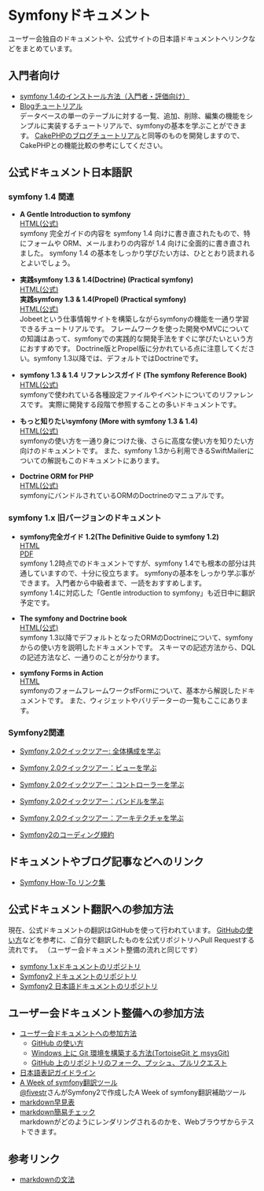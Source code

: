 Symfonyドキュメント
=============================

ユーザー会独自のドキュメントや、公式サイトの日本語ドキュメントへリンクなどをまとめています。


入門者向け
--------

  - [symfony 1.4のインストール方法（入門者・評価向け）](docs/for-beginners/installation)
  - [Blogチュートリアル](docs/for-beginners/blog-tutorial/?sk=file&so=asc)<br />
    データベースの単一のテーブルに対する一覧、追加、削除、編集の機能をシンプルに実装するチュートリアルで、symfonyの基本を学ぶことができます。
    [CakePHPのブログチュートリアル](http://book.cakephp.org/ja/view/219/Blog)と同等のものを開発しますので、CakePHPとの機能比較の参考にしてください。


公式ドキュメント日本語訳
------------------------

### symfony 1.4 関連

  - **A Gentle Introduction to symfony**<br />
    [HTML(公式)](http://www.symfony-project.org/gentle-introduction/1_4/ja/)<br />
    symfony 完全ガイドの内容を symfony 1.4 向けに書き直されたもので、特にフォームや ORM、メールまわりの内容が 1.4 向けに全面的に書き直されました。
    symfony 1.4 の基本をしっかり学びたい方は、ひととおり読まれるとよいでしょう。
    
  - **実践symfony 1.3 & 1.4(Doctrine) (Practical symfony)**<br />
    [HTML(公式)](http://www.symfony-project.org/jobeet/1_4/Doctrine/ja/)<br />
    **実践symfony 1.3 & 1.4(Propel) (Practical symfony)**<br />
    [HTML(公式)](http://www.symfony-project.org/jobeet/1_4/Propel/ja/)<br />
    Jobeetという仕事情報サイトを構築しながらsymfonyの機能を一通り学習できるチュートリアルです。
    フレームワークを使った開発やMVCについての知識はあって、symfonyでの実践的な開発手法をすぐに学びたいという方におすすめです。
    Doctrine版とPropel版に分かれている点に注意してください。symfony 1.3以降では、デフォルトではDoctrineです。

  - **symfony 1.3 & 1.4 リファレンスガイド (The symfony Reference Book)**<br />
    [HTML(公式)](http://www.symfony-project.org/reference/1_4/ja/)<br />
    symfonyで使われている各種設定ファイルやイベントについてのリファレンスです。
    実際に開発する段階で参照することの多いドキュメントです。

  - **もっと知りたいsymfony (More with symfony 1.3 & 1.4)**<br />
    [HTML(公式)](http://www.symfony-project.org/more-with-symfony/1_4/ja/)<br />
    symfonyの使い方を一通り身につけた後、さらに高度な使い方を知りたい方向けのドキュメントです。
    また、symfony 1.3から利用できるSwiftMailerについての解説もこのドキュメントにあります。


  - **Doctrine ORM for PHP**<br />
    [HTML(公式)](http://www.doctrine-project.org/projects/orm/1.2/docs/manual/ja)<br />
    symfonyにバンドルされているORMのDoctrineのマニュアルです。


### symfony 1.x 旧バージョンのドキュメント

  - **symfony完全ガイド 1.2(The Definitive Guide to symfony 1.2)**<br />
    [HTML](http://symfony.sarabande.jp/book/1.2/)<br />
    [PDF](http://cloud.github.com/downloads/masakielastic/masakielastic.github.com/sf-book-1.2-ja.pdf)<br />
    symfony 1.2時点でのドキュメントですが、symfony 1.4でも根本の部分は共通していますので、十分に役立ちます。
    symfonyの基本をしっかり学ぶ事ができます。
    入門者から中級者まで、一読をおすすめします。<br />
    symfony 1.4に対応した「Gentle introduction to symfony」も近日中に翻訳予定です。

  - **The symfony and Doctrine book**<br />
    [HTML(公式)](http://www.symfony-project.org/doctrine/1_2/ja/)<br />
    symfony 1.3以降でデフォルトとなったORMのDoctrineについて、symfonyからの使い方を説明したドキュメントです。
    スキーマの記述方法から、DQLの記述方法など、一通りのことが分かります。

  - **symfony Forms in Action**<br />
    [HTML](http://www.symfony-project.org/forms/1_2/ja/)<br />
    symfonyのフォームフレームワークsfFormについて、基本から解説したドキュメントです。
    また、ウィジェットやバリデーターの一覧もここにあります。


### Symfony2関連

  - [Symfony 2.0クイックツアー: 全体構成を学ぶ](/docs/symfony-docs/quick_tour/ja/01-the-big-picture)
  - [Symfony 2.0クイックツアー：ビューを学ぶ](/docs/symfony-docs/quick_tour/ja/02-the-view)
  - [Symfony 2.0クイックツアー：コントローラーを学ぶ](/docs/symfony-docs/quick_tour/ja/03-the-controller)
  - [Symfony 2.0クイックツアー：バンドルを学ぶ](/docs/symfony-docs/quick_tour/ja/04-the-bundles)
  - [Symfony 2.0クイックツアー：アーキテクチャを学ぶ](/docs/symfony-docs/quick_tour/ja/05-the-architecture)

  - [Symfony2のコーディング規約](/docs/symfony-docs/contributing/ja/code/standards)



ドキュメントやブログ記事などへのリンク
--------------------------------------

  - [Symfony How-To リンク集](docs/link_index)



公式ドキュメント翻訳への参加方法
------------------------------

現在、公式ドキュメントの翻訳はGitHubを使って行われています。
[GitHubの使い方](github-howto)などを参考に、ご自分で翻訳したものを公式リポジトリへPull Requestする流れです。
（ユーザー会ドキュメント整備の流れと同じです）

  - [symfony 1.xドキュメントのリポジトリ](http://github.com/symfony/symfony1-docs)
  - [Symfony2 ドキュメントのリポジトリ](http://github.com/symfony/symfony-docs)
  - [Symfony2 日本語ドキュメントのリポジトリ](http://github.com/symfony-japan/symfony-docs-ja)



ユーザー会ドキュメント整備への参加方法
------------------------------------

  - [ユーザー会ドキュメントへの参加方法](joining-userdocs)
    - [GitHub の使い方](./git/github-howto)
    - [Windows 上に Git 環境を構築する方法(TortoiseGit と msysGit)](./git/setup-git-windows)
    - [GitHub 上のリポジトリのフォーク、プッシュ、プルリクエスト](./git/git-fork-and-push)
  - [日本語表記ガイドライン](japanese-style)
  - [A Week of symfony翻訳ツール](http://fivestar.fm/awos/)<br />
    [@fivestr](http://twitter.com/fivestr)さんがSymfony2で作成したA Week of symfony翻訳補助ツール
  - [markdown早見表](markdown-sample)
  - [markdown簡易チェック](http://www.symfony-project.org/plugins/markdown_dingus)<br />
    markdownがどのようにレンダリングされるのかを、Webブラウザからテストできます。



参考リンク
----------

  - [markdownの文法](http://blog.2310.net/archives/6)

